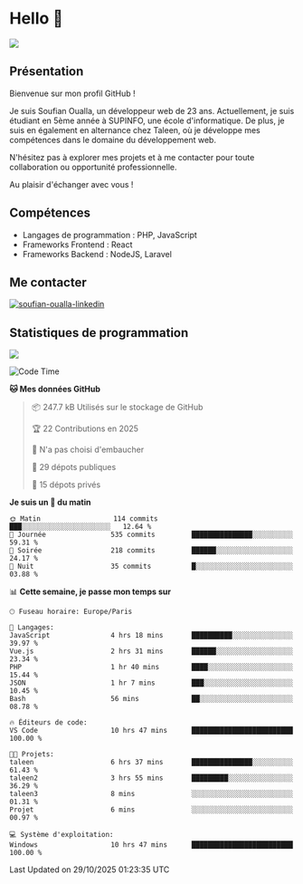 # Hello 👋

![](https://komarev.com/ghpvc/?username=OSoufian&color=1a1b27)

## Présentation

Bienvenue sur mon profil GitHub !

Je suis Soufian Oualla, un développeur web de 23 ans. Actuellement, je suis étudiant en 5ème année à SUPINFO, une école d'informatique. De plus, je suis en également en alternance chez Taleen, où je développe mes compétences dans le domaine du développement web.

N'hésitez pas à explorer mes projets et à me contacter pour toute collaboration ou opportunité professionnelle.

Au plaisir d'échanger avec vous !

## Compétences

- Langages de programmation : PHP, JavaScript
- Frameworks Frontend : React
- Frameworks Backend : NodeJS, Laravel

## Me contacter

<p>
<a href="https://www.linkedin.com/in/soufian-oualla/" target="_blank"><img align="center" src="https://img.shields.io/badge/-LinkedIn-0077B5?style=for-the-badge&logo=Linkedin&logoColor=white" alt="soufian-oualla-linkedin"/></a>

## Statistiques de programmation

<a href="https://github-readme-stats.vercel.app/api/top-langs/?username=OSoufian&layout=compact">
  <img align="center" src="https://github-readme-stats.vercel.app/api/top-langs/?username=OSoufian&layout=compact"/>
</a>

<br />

<!--START_SECTION:waka-->
![Code Time](http://img.shields.io/badge/Code%20Time-616%20hrs%208%20mins-blue)

**🐱 Mes données GitHub** 

> 📦 247.7 kB Utilisés sur le stockage de GitHub 
 > 
> 🏆 22 Contributions en 2025
 > 
> 🚫 N'a pas choisi d'embaucher
 > 
> 📜 29 dépots publiques 
 > 
> 🔑 15 dépots privés 
 > 
**Je suis un 🐤 du matin** 

```text
🌞 Matin                  114 commits         ███░░░░░░░░░░░░░░░░░░░░░░   12.64 % 
🌆 Journée                535 commits         ███████████████░░░░░░░░░░   59.31 % 
🌃 Soirée                 218 commits         ██████░░░░░░░░░░░░░░░░░░░   24.17 % 
🌙 Nuit                   35 commits          █░░░░░░░░░░░░░░░░░░░░░░░░   03.88 % 
```


📊 **Cette semaine, je passe mon temps sur** 

```text
🕑︎ Fuseau horaire: Europe/Paris

💬 Langages: 
JavaScript               4 hrs 18 mins       ██████████░░░░░░░░░░░░░░░   39.97 % 
Vue.js                   2 hrs 31 mins       ██████░░░░░░░░░░░░░░░░░░░   23.34 % 
PHP                      1 hr 40 mins        ████░░░░░░░░░░░░░░░░░░░░░   15.44 % 
JSON                     1 hr 7 mins         ███░░░░░░░░░░░░░░░░░░░░░░   10.45 % 
Bash                     56 mins             ██░░░░░░░░░░░░░░░░░░░░░░░   08.78 % 

🔥 Éditeurs de code: 
VS Code                  10 hrs 47 mins      █████████████████████████   100.00 % 

🐱‍💻 Projets: 
taleen                   6 hrs 37 mins       ███████████████░░░░░░░░░░   61.43 % 
taleen2                  3 hrs 55 mins       █████████░░░░░░░░░░░░░░░░   36.29 % 
taleen3                  8 mins              ░░░░░░░░░░░░░░░░░░░░░░░░░   01.31 % 
Projet                   6 mins              ░░░░░░░░░░░░░░░░░░░░░░░░░   00.97 % 

💻 Système d'exploitation: 
Windows                  10 hrs 47 mins      █████████████████████████   100.00 % 
```


 Last Updated on 29/10/2025 01:23:35 UTC
<!--END_SECTION:waka-->
